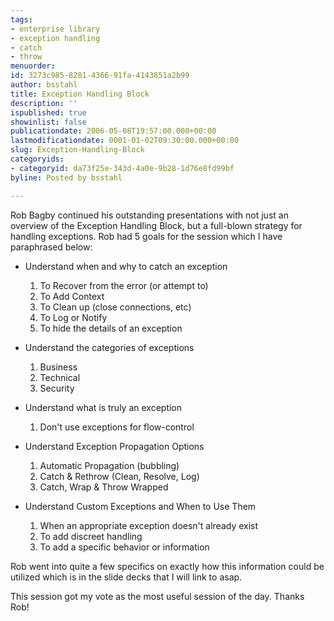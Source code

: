 ```yaml
---
tags:
- enterprise library
- exception handling
- catch
- throw
menuorder: 
id: 3273c985-8281-4366-91fa-4143851a2b99
author: bsstahl
title: Exception Handling Block
description: ''
ispublished: true
showinlist: false
publicationdate: 2006-05-08T19:57:00.000+00:00
lastmodificationdate: 0001-01-02T09:30:00.000+00:00
slug: Exception-Handling-Block
categoryids:
- categoryid: da73f25e-343d-4a0e-9b28-1d76e8fd99bf
byline: Posted by bsstahl

---
```

Rob Bagby continued his outstanding presentations with not just an overview of the Exception Handling Block, but a full-blown strategy for handling exceptions. Rob had 5 goals for the session which I have paraphrased below:

* Understand when and why to catch an exception
  1. To Recover from the error (or attempt to)
  2. To Add Context 
  3. To Clean up (close connections, etc) 
  4. To Log or Notify 
  5. To hide the details of an exception

* Understand the categories of exceptions
  1. Business
  2. Technical 
  3. Security

* Understand what is truly an exception
  1. Don't use exceptions for flow-control
  
* Understand Exception Propagation Options
  1. Automatic Propagation (bubbling)
  2. Catch & Rethrow (Clean, Resolve, Log) 
  3. Catch, Wrap & Throw Wrapped
  
* Understand Custom Exceptions and When to Use Them
  1. When an appropriate exception doesn't already exist
  2. To add discreet handling
  3. To add a specific behavior or information

Rob went into quite a few specifics on exactly how this information could be utilized which is in the slide decks that I will link to asap.

This session got my vote as the most useful session of the day. Thanks Rob!
